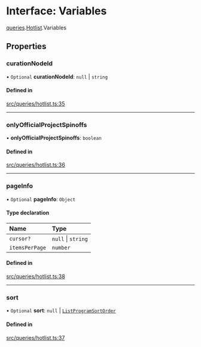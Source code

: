 # Interface: Variables

[queries](api/modules/queries.md).[Hotlist](api/modules/queries.Hotlist.md).Variables

## Properties

### curationNodeId

• `Optional` **curationNodeId**: ``null`` \| `string`

#### Defined in

[src/queries/hotlist.ts:35](https://github.com/bhavjitChauhan/khan-api/blob/649b2610/src/queries/hotlist.ts#L35)

___

### onlyOfficialProjectSpinoffs

• **onlyOfficialProjectSpinoffs**: `boolean`

#### Defined in

[src/queries/hotlist.ts:36](https://github.com/bhavjitChauhan/khan-api/blob/649b2610/src/queries/hotlist.ts#L36)

___

### pageInfo

• `Optional` **pageInfo**: `Object`

#### Type declaration

| Name | Type |
| :------ | :------ |
| `cursor?` | ``null`` \| `string` |
| `itemsPerPage` | `number` |

#### Defined in

[src/queries/hotlist.ts:38](https://github.com/bhavjitChauhan/khan-api/blob/649b2610/src/queries/hotlist.ts#L38)

___

### sort

• `Optional` **sort**: ``null`` \| [`ListProgramSortOrder`](api/enums/ListProgramSortOrder.md)

#### Defined in

[src/queries/hotlist.ts:37](https://github.com/bhavjitChauhan/khan-api/blob/649b2610/src/queries/hotlist.ts#L37)
